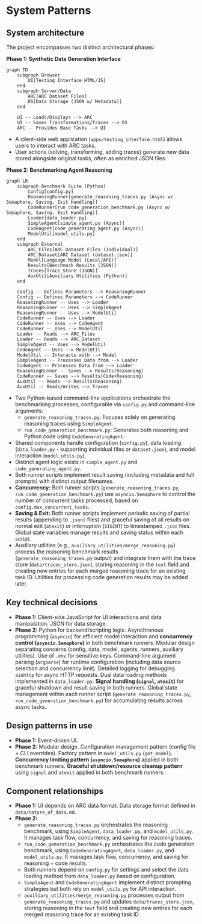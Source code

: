 # System Patterns

## System architecture

The project encompasses two distinct architectural phases:

**Phase 1: Synthetic Data Generation Interface**

```mermaid
graph TD
    subgraph Browser
        UI[Testing Interface HTML/JS]
    end
    subgraph Server/Data
        ARC[ARC Dataset Files]
        DS[Data Storage (JSON w/ Metadata)]
    end

    UI -- Loads/Displays --> ARC
    UI -- Saves Transformations/Traces --> DS
    ARC -- Provides Base Tasks --> UI
```
*   A client-side web application (`apps/testing_interface.html`) allows users to interact with ARC tasks.
*   User actions (solving, transforming, adding traces) generate new data stored alongside original tasks, often as enriched JSON files.

**Phase 2: Benchmarking Agent Reasoning**

```mermaid
graph LR
    subgraph Benchmark Suite (Python)
        Config[config.py]
        ReasoningRunner[generate_reasoning_traces.py (Async w/ Semaphore, Saving, Exit Handling)]
        CodeRunner[run_code_generation_benchmark.py (Async w/ Semaphore, Saving, Exit Handling)]
        Loader[data_loader.py]
        SimpleAgent[simple_agent.py (Async)]
        CodeAgent[code_generating_agent.py (Async)]
        ModelUtil[model_utils.py]
    end
    subgraph External
        ARC_Files[ARC Dataset Files (Individual)]
        ARC_Dataset[ARC Dataset (dataset.json)]
        Model[Language Model (Local/API)]
        Results[Benchmark Results (JSON)]
        Traces[Trace Store (JSON)]
        AuxUtil[Auxiliary Utilities (Python)]
    end

    Config -- Defines Parameters --> ReasoningRunner
    Config -- Defines Parameters --> CodeRunner
    ReasoningRunner -- Uses --> Loader
    ReasoningRunner -- Uses --> SimpleAgent
    ReasoningRunner -- Uses --> ModelUtil
    CodeRunner -- Uses --> Loader
    CodeRunner -- Uses --> CodeAgent
    CodeRunner -- Uses --> ModelUtil
    Loader -- Reads --> ARC_Files
    Loader -- Reads --> ARC_Dataset
    SimpleAgent -- Uses --> ModelUtil
    CodeAgent -- Uses --> ModelUtil
    ModelUtil -- Interacts with --> Model
    SimpleAgent -- Processes Data from --> Loader
    CodeAgent -- Processes Data from --> Loader
    ReasoningRunner -- Saves --> Results(Reasoning)
    CodeRunner -- Saves --> Results(Code+Reasoning)
    AuxUtil -- Reads --> Results(Reasoning)
    AuxUtil -- Reads/Writes --> Traces
```
*   Two Python-based command-line applications orchestrate the benchmarking processes, configurable via `config.py` and command-line arguments:
    *   `generate_reasoning_traces.py`: Focuses solely on generating reasoning traces using `SimpleAgent`.
    *   `run_code_generation_benchmark.py`: Generates both reasoning and Python code using `CodeGeneratingAgent`.
*   Shared components handle configuration (`config.py`), data loading (`data_loader.py` - supporting individual files or `dataset.json`), and model interaction (`model_utils.py`).
*   Distinct agent logic exists in `simple_agent.py` and `code_generating_agent.py`.
*   Both runner scripts implement result saving (including metadata and full prompts) with distinct output filenames.
*   **Concurrency:** Both runner scripts (`generate_reasoning_traces.py`, `run_code_generation_benchmark.py`) use `asyncio.Semaphore` to control the number of concurrent tasks processed, based on `config.max_concurrent_tasks`.
*   **Saving & Exit:** Both runner scripts implement periodic saving of partial results (appending to `.jsonl` files) and graceful saving of all results on normal exit (`atexit`) or interruption (`SIGINT`) to timestamped `.json` files. Global state variables manage results and saving status within each script.
*   Auxiliary utilities (e.g., `auxiliary_utilities/merge_reasoning.py`) process the reasoning benchmark results (`generate_reasoning_traces.py` output) and integrate them with the trace store (`data/traces_store.json`), storing reasoning in the `text` field and creating new entries for each merged reasoning trace for an existing task ID. Utilities for processing code generation results may be added later.

## Key technical decisions

*   **Phase 1:** Client-side JavaScript for UI interactions and data manipulation. JSON for data storage.
*   **Phase 2:** Python for backend/scripting logic. Asynchronous programming (`asyncio`) for efficient model interaction and **concurrency control (`asyncio.Semaphore`)** in both benchmark runners. Modular design separating concerns (config, data, model, agents, runners, auxiliary utilities). Use of `.env` for sensitive keys. Command-line argument parsing (`argparse`) for runtime configuration (including data source selection and concurrency limit). Detailed logging for debugging. `aiohttp` for async HTTP requests. Dual data loading methods implemented in `data_loader.py`. **Signal handling (`signal`, `atexit`)** for graceful shutdown and result saving in both runners. Global state management within each runner script (`generate_reasoning_traces.py`, `run_code_generation_benchmark.py`) for accumulating results across async tasks.

## Design patterns in use

*   **Phase 1:** Event-driven UI.
*   **Phase 2:** Modular design. Configuration management pattern (config file + CLI overrides). Factory pattern in `model_utils.py` (`get_model`). **Concurrency limiting pattern (`asyncio.Semaphore`)** applied in both benchmark runners. **Graceful shutdown/resource cleanup pattern** using `signal` and `atexit` applied in both benchmark runners.

## Component relationships

*   **Phase 1:** UI depends on ARC data format. Data storage format defined in `data/nature_of_data.md`.
*   **Phase 2:**
    *   `generate_reasoning_traces.py` orchestrates the reasoning benchmark, using `SimpleAgent`, `data_loader.py`, and `model_utils.py`. It manages task flow, concurrency, and saving for reasoning traces.
    *   `run_code_generation_benchmark.py` orchestrates the code generation benchmark, using `CodeGeneratingAgent`, `data_loader.py`, and `model_utils.py`. It manages task flow, concurrency, and saving for reasoning + code results.
    *   Both runners depend on `config.py` for settings and select the data loading method from `data_loader.py` based on configuration.
    *   `SimpleAgent` and `CodeGeneratingAgent` implement distinct prompting strategies but both rely on `model_utils.py` for API interaction.
    *   `auxiliary_utilities/merge_reasoning.py` processes output from `generate_reasoning_traces.py` and updates `data/traces_store.json`, storing reasoning in the `text` field and creating new entries for each merged reasoning trace for an existing task ID.
